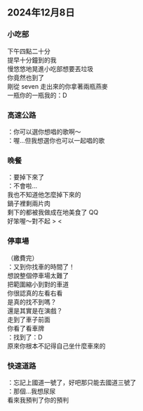 ## 2024年12月8日
### 小吃部

下午四點二十分  
提早十分鐘到的我  
慢悠悠地晃進小吃部想要丟垃圾  
你竟然也到了  
剛從 seven 走出來的你拿著兩瓶燕麥  
一瓶你的一瓶我的：D  

### 高速公路

：你可以選你想唱的歌啊～  
：喔...但我想選你也可以一起唱的歌  

### 晚餐

：要掉下來了  
：不會啦...  
我也不知道他怎麼掉下來的  
鍋子裡剩兩片肉  
剩下的都被我做成在地美食了 QQ  
好笨喔～對不起 > <  

### 停車場

（繳費完）  
：又到你找車的時間了！  
想說整個停車場太難了  
把範圍縮小到對的車道  
你很認真的左看右看  
是真的找不到嗎？  
還是其實是在演戲？  
走到了車子前面  
你看了看車牌  
：找到了：D  
原來你根本不記得自己坐什麼車來的  

### 快速道路

：忘記上國道一號了，好吧那只能去國道三號了  
：那個...我想尿尿  
看來我預判了你的預判  
